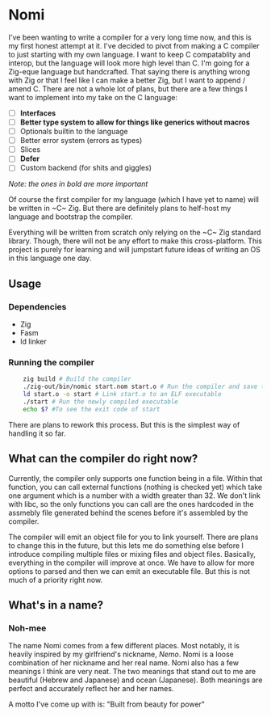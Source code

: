 # Nomi

I've been wanting to write a compiler for a very long time now, and this is my
first honest attempt at it. I've decided to pivot from making a C compiler to just
starting with my own language. I want to keep C compatablity and interop, but the
language will look more high level than C. I'm going for a Zig-eque language but
handcrafted. That saying there is anything wrong with Zig or that I feel like I
can make a better Zig, but I want to append / amend C. There are not a whole lot
of plans, but there are a few things I want to implement into my take on the C language:

- [ ] **Interfaces**
- [ ] **Better type system to allow for things like generics without macros**
- [ ] Optionals builtin to the language
- [ ] Better error system (errors as types)
- [ ] Slices
- [ ] **Defer**
- [ ] Custom backend (for shits and giggles)

*Note: the ones in bold are more important*

Of course the first compiler for my language (which I have yet to name) will be 
written in ~C~ Zig. But there are definitely plans to helf-host my language and bootstrap
the compiler.

Everything will be written from scratch only relying on the ~C~ Zig standard library.
Though, there will not be any effort to make this cross-platform. This project is
purely for learning and will jumpstart future ideas of writing an OS in this
language one day.

## Usage

### Dependencies

- Zig
- Fasm
- ld linker

### Running the compiler

```bash
    zig build # Build the compiler
    ./zig-out/bin/nomic start.nom start.o # Run the compiler and save the object file in start.o
    ld start.o -o start # Link start.o to an ELF executable
    ./start # Run the newly compiled executable
    echo $? #To see the exit code of start
```

There are plans to rework this process. But this is the simplest way of handling
it so far.

## What can the compiler do right now?

Currently, the compiler only supports one function being in a file. Within that
function, you can call external functions (nothing is checked yet) which take one
argument which is a number with a width greater than 32. We don't link with libc,
so the only functions you can call are the ones hardcoded in the assmebly file
generated behind the scenes before it's assembled by the compiler.

The compiler will emit an object file for you to link yourself. There are plans
to change this in the future, but this lets me do something else before I introduce
compiling multiple files or mixing files and object files. Basically, everything
in the compiler will improve at once. We have to allow for more options to parsed
and then we can emit an executable file. But this is not much of a priority right now.

## What's in a name?

### Noh-mee

The name Nomi comes from a few different places. Most notably, it is heavily
inspired by my girlfriend's nickname, _Nemo_. Nomi is a loose combination of her
nickname and her real name. Nomi also has a few meanings I think are very neat.
The two meanings that stand out to me are beautiful (Hebrew and Japanese) and ocean (Japanese).
Both meanings are perfect and accurately reflect her and her names.

A motto I've come up with is: "Built from beauty for power"
